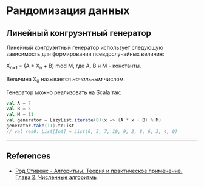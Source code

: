 # Рандомизация данных

## Линейный конгруэнтный генератор

Линейный конгруэнтный генератор использует следующую зависимость для формирования псевдослучайных величин:

X<sub>n+1</sub> = (A * X<sub>n</sub> + B) mod M, где A, B и M - константы.

Величина X<sub>0</sub> называется _начальным_ числом.

Генератор можно реализовать на Scala так:

```scala
val A = 7
val B = 5
val M = 11
val generator = LazyList.iterate(0)(x => (A * x + B) % M)
generator.take(11).toList
// val res0: List[Int] = List(0, 5, 7, 10, 9, 2, 8, 6, 3, 4, 0)
```


---

## References

- [Род Стивенс - Алгоритмы. Теория и практическое применение. Глава 2. Численные алгоритмы](https://eksmo.ru/book/algoritmy-teoriya-i-prakticheskoe-primenenie-2-e-izdanie-ITD1210854)

